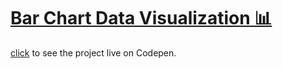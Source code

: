 # [Bar Chart Data Visualization 📊](https://thewebmasterp.com/projects/fcc-projects.html#BarChartDataVisualization)

[click](https://codepen.io/thewebmasterp/full/WNxjRdY) to see the project live on Codepen.
